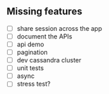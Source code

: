 ## Missing features

- [ ] share session across the app
- [ ] document the APIs
- [ ] api demo
- [ ] pagination
- [ ] dev cassandra cluster
- [ ] unit tests
- [ ] async
- [ ] stress test?